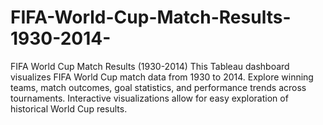 # FIFA-World-Cup-Match-Results-1930-2014-
FIFA World Cup Match Results (1930-2014) This Tableau dashboard visualizes FIFA World Cup match data from 1930 to 2014. Explore winning teams, match outcomes, goal statistics, and performance trends across tournaments. Interactive visualizations allow for easy exploration of historical World Cup results.
